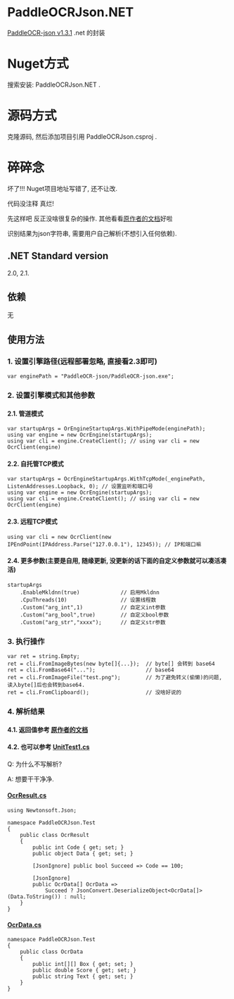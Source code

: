 # PaddleOCRJson.NET
[PaddleOCR-json v1.3.1](https://github.com/hiroi-sora/PaddleOCR-json) .net 的封装

# Nuget方式
搜索安装: PaddleOCRJson.NET .

# 源码方式
克隆源码, 然后添加项目引用 PaddleOCRJson.csproj .

# 碎碎念

坏了!!! Nuget项目地址写错了, 还不让改.

代码没注释 真烂!

先这样吧 反正没啥很复杂的操作. 其他看看[原作者的文档](https://github.com/hiroi-sora/PaddleOCR-json/tree/main/docs)好啦

识别结果为json字符串, 需要用户自己解析(不想引入任何依赖).

## .NET Standard version
2.0, 2.1.


## 依赖
无

## 使用方法


### 1. 设置引擎路径(远程部署忽略, 直接看2.3即可)
```
var enginePath = "PaddleOCR-json/PaddleOCR-json.exe";
```

###	2. 设置引擎模式和其他参数
#### 2.1. 管道模式
```
var startupArgs = OrEngineStartupArgs.WithPipeMode(enginePath);
using var engine = new OcrEngine(startupArgs);
using var cli = engine.CreateClient(); // using var cli = new OcrClient(engine)
```

#### 2.2. 自托管TCP模式
```
var startupArgs = OcrEngineStartupArgs.WithTcpMode(_enginePath, ListenAddresses.Loopback, 0); // 设置监听和端口号
using var engine = new OcrEngine(startupArgs);
using var cli = engine.CreateClient(); // using var cli = new OcrClient(engine)
```

#### 2.3. 远程TCP模式
```
using var cli = new OcrClient(new IPEndPoint(IPAddress.Parse("127.0.0.1"), 12345)); // IP和端口嘛
```

#### 2.4. 更多参数(主要是自用, 随缘更新, 没更新的话下面的自定义参数就可以凑活凑活)
```
startupArgs
	.EnableMkldnn(true)             // 启用Mkldnn
	.CpuThreads(10)                 // 设置线程数
	.Custom("arg_int",1)            // 自定义int参数
	.Custom("arg_bool",true)        // 自定义bool参数
	.Custom("arg_str","xxxx");      // 自定义str参数
```

### 3. 执行操作 
```
var ret = string.Empty;
ret = cli.FromImageBytes(new byte[]{...});  // byte[] 会转到 base64
ret = cli.FromBase64("...");                // base64
ret = cli.FromImageFile("test.png");        // 为了避免转义(偷懒)的问题, 读入byte[]后也会转到base64.
ret = cli.FromClipboard();                  // 没啥好说的
```

### 4. 解析结果

#### 4.1. 返回值参考 [原作者的文档](https://github.com/hiroi-sora/PaddleOCR-json/tree/main#%E8%BF%94%E5%9B%9E%E5%80%BC%E8%AF%B4%E6%98%8E)

#### 4.2. 也可以参考 [UnitTest1.cs](https://github.com/aki-0929/PaddleOCRJson.NET/blob/main/PaddleOCRJson.Test/UnitTest1.cs#L48)

Q: 为什么不写解析?
 
A: 想要干干净净.

#### [OcrResult.cs](https://github.com/aki-0929/PaddleOCRJson.NET/blob/master/PaddleOCRJson.Test/OcrResult.cs)
```
using Newtonsoft.Json;

namespace PaddleOCRJson.Test
{
    public class OcrResult
    {
        public int Code { get; set; }
        public object Data { get; set; }

        [JsonIgnore] public bool Succeed => Code == 100;

        [JsonIgnore]
        public OcrData[] OcrData =>
            Succeed ? JsonConvert.DeserializeObject<OcrData[]>(Data.ToString()) : null;
    }
}
```


#### [OcrData.cs](https://github.com/aki-0929/PaddleOCRJson.NET/blob/master/PaddleOCRJson.Test/OcrData.cs)
```
namespace PaddleOCRJson.Test
{
    public class OcrData
    {
        public int[][] Box { get; set; }
        public double Score { get; set; }
        public string Text { get; set; }
    }
}
```
